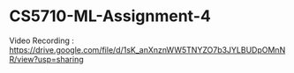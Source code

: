 # CS5710-ML-Assignment-4

Video Recording : https://drive.google.com/file/d/1sK_anXnznWW5TNYZO7b3JYLBUDpOMnNR/view?usp=sharing
